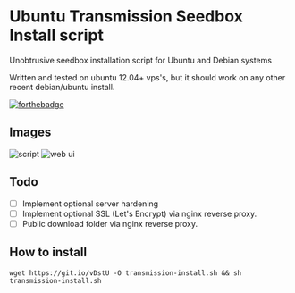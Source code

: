 # Ubuntu Transmission Seedbox Install script
Unobtrusive seedbox installation script for Ubuntu and Debian systems


Written and tested on ubuntu 12.04+ vps's, but it should work on any other recent debian/ubuntu install.

[![forthebadge](http://forthebadge.com/images/badges/certified-snoop-lion.svg)](http://forthebadge.com)

## Images
![script](https://i.imgur.com/Tq5oOH8.png)
![web ui](https://i.imgur.com/2wEfmuI.png)

## Todo
- [ ] Implement optional server hardening
- [ ] Implement optional SSL (Let's Encrypt) via nginx reverse proxy.
- [ ] Public download folder via nginx reverse proxy.

## How to install
	wget https://git.io/vDstU -O transmission-install.sh && sh transmission-install.sh
